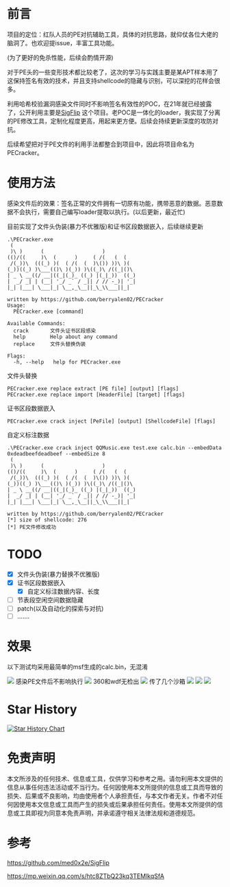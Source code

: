 # 前言

项目的定位：红队人员的PE对抗辅助工具，具体的对抗思路，就仰仗各位大佬的脑洞了。也欢迎提issue，丰富工具功能。

(为了更好的免杀性能，后续会酌情开源)

对于PE头的一些变形技术都比较老了，这次的学习与实践主要是某APT样本用了这保持签名有效的技术，并且支持shellcode的隐藏与识别，可以深挖的花样会很多。

利用哈希校验漏洞感染文件同时不影响签名有效性的POC，在21年就已经披露了，公开利用主要是[SigFlip](https://github.com/med0x2e/SigFlip)
这个项目。老POC是一体化的loader，我实现了分离的PE修改工具，定制化程度更高，用起来更方便。后续会持续更新深度的攻防对抗。

后续希望把对于PE文件的利用手法都整合到项目中，因此将项目命名为PECracker。

# 使用方法

感染文件后的效果：签名正常的文件拥有一切原有功能，携带恶意的数据。恶意数据不会执行，需要自己编写loader提取以执行。(以后更新，最近忙)

目前实现了文件头伪装(暴力不优雅版)和证书区段数据嵌入，后续继续更新

```
.\PECracker.exe
 (
 )\ )      (                   )
(()/((     )\  (      )     ( /(   (  (
 /(_))\  (((_) )(  ( /(  (  )\()) ))\ )(
(_))((_) )\___(()\ )(_)) )\((_)\ /((_|()\
| _ \ __((/ __|((_|(_)_ ((_) |(_|_))  ((_)
|  _/ _| | (__| '_/ _` / _|| / // -_)| '_|
|_| |___| \___|_| \__,_\__||_\_\\___||_|

written by https://github.com/berryalen02/PECracker
Usage:
  PECracker.exe [command]

Available Commands:
  crack       文件头证书区段感染
  help        Help about any command
  replace     文件头替换伪装

Flags:
  -h, --help   help for PECracker.exe
```

文件头替换

```
PECracker.exe replace extract [PE file] [output] [flags]
PECracker.exe replace import [HeaderFile] [target] [flags]
```

证书区段数据嵌入

```
PECracker.exe crack inject [PeFile] [output] [ShellcodeFile] [flags]
```

自定义标注数据

```
.\PECracker.exe crack inject QQMusic.exe test.exe calc.bin --embedData 0xdeadbeefdeadbeef --embedSize 8
 (
 )\ )      (                   )
(()/((     )\  (      )     ( /(   (  (
 /(_))\  (((_) )(  ( /(  (  )\()) ))\ )(
(_))((_) )\___(()\ )(_)) )\((_)\ /((_|()\
| _ \ __((/ __|((_|(_)_ ((_) |(_|_))  ((_)
|  _/ _| | (__| '_/ _` / _|| / // -_)| '_|
|_| |___| \___|_| \__,_\__||_\_\\___||_|

written by https://github.com/berryalen02/PECracker
[*] size of shellcode: 276
[*] PE文件修改成功
```

# TODO

- [x] 文件头伪装(暴力替换不优雅版)
- [x] 证书区段数据嵌入
  - [x] 自定义标注数据内容、长度
- [ ] 节表段空闲空间数据隐藏
- [ ] patch(以及自动化的探索与对抗)
- [ ] .......

# 效果

以下测试均采用最简单的msf生成的calc.bin，无混淆

![](./images/PECracker1.gif)
感染PE文件后不影响执行
![](./images/PECracker2.gif)
360和wdf无检出
![](./images/PECracker6.png)
传了几个沙箱
![](./images/PECracker3.png)
![](./images/PECracker4.png)
![](./images/PECracker5.png)

# Star History

<a href="https://star-history.com/#berryalen02/PECracker&Date">
 <picture>
   <source media="(prefers-color-scheme: dark)" srcset="https://api.star-history.com/svg?repos=berryalen02/PECracker&type=Date&theme=dark" />
   <source media="(prefers-color-scheme: light)" srcset="https://api.star-history.com/svg?repos=berryalen02/PECracker&type=Date" />
   <img alt="Star History Chart" src="https://api.star-history.com/svg?repos=berryalen02/PECracker&type=Date" />
 </picture>
</a>

# 免责声明

本文所涉及的任何技术、信息或工具，仅供学习和参考之用。请勿利用本文提供的信息从事任何违法活动或不当行为。任何因使用本文所提供的信息或工具而导致的损失、后果或不良影响，均由使用者个人承担责任，与本文作者无关。作者不对任何因使用本文信息或工具而产生的损失或后果承担任何责任。使用本文所提供的信息或工具即视为同意本免责声明，并承诺遵守相关法律法规和道德规范。

# 参考

https://github.com/med0x2e/SigFlip

https://mp.weixin.qq.com/s/htc8ZTbQ23kq3TEMlkqSfA
